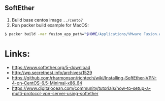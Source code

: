 ## SoftEther

1. Build base centos image `../cento7`
2. Run packer build example for MacOS:

 ```bash
 $ packer build -var fusion_app_path="$HOME/Applications/VMware Fusion.app" softether.json
 ```


# Links:
- https://www.softether.org/5-download
- http://wp.secretnest.info/archives/1529
- https://github.com/rharmonson/richtech/wiki/Installing-SoftEther-VPN-4-on-CentOS-6.5-Minimal-x86_64
- https://www.digitalocean.com/community/tutorials/how-to-setup-a-multi-protocol-vpn-server-using-softether

